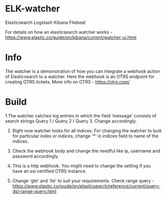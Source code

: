 # ELK-watcher

Elasticsearch Logstash Kibana Filebeat 

For details on how an elasticsearch watcher works - https://www.elastic.co/guide/en/kibana/current/watcher-ui.html

# Info

The watcher is a demonstration of how you can integrate a webhook action of Elasticsearch to a watcher. Here the webhook is an OTRS endpoint for creating OTRS tickets. More info on OTRS - https://otrs.com/ 

# Build

1.The watcher catches log entries in which the field 'message' consists of search strings Query 1 / Query 2 / Query 3. Change accordingly. 

2. Right now watcher looks for all indices. For changing the watcher to look for particular index or indices, change '*' in indices field to name of the indices. 

3. Check the webhook body and change the needful like ip, username and password accordingly.

4. This is a http webhook. You might need to change the setting if you have an ssl certified OTRS instance.

5. Change 'gte' and 'ite' to suit your requirements. Check range query - https://www.elastic.co/guide/en/elasticsearch/reference/current/query-dsl-range-query.html






